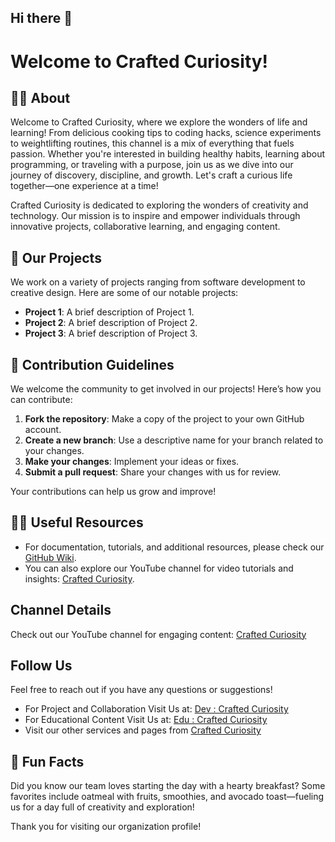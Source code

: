 ## Hi there 👋
# Welcome to Crafted Curiosity!

<!--

**Here are some ideas to get you started:**

🙋‍♀️ A short introduction - what is your organization all about?
🌈 Contribution guidelines - how can the community get involved?
-->

## 🙋‍♀️ About
Welcome to Crafted Curiosity, where we explore the wonders of life and learning! From delicious cooking tips to coding hacks, science experiments to weightlifting routines, this channel is a mix of everything that fuels passion. Whether you're interested in building healthy habits, learning about programming, or traveling with a purpose, join us as we dive into our journey of discovery, discipline, and growth. Let's craft a curious life together—one experience at a time!

Crafted Curiosity is dedicated to exploring the wonders of creativity and technology. Our mission is to inspire and empower individuals through innovative projects, collaborative learning, and engaging content.

## 📜 Our Projects
We work on a variety of projects ranging from software development to creative design. Here are some of our notable projects:

- **Project 1**: A brief description of Project 1.
- **Project 2**: A brief description of Project 2.
- **Project 3**: A brief description of Project 3.

## 🌈 Contribution Guidelines
We welcome the community to get involved in our projects! Here’s how you can contribute:
1. **Fork the repository**: Make a copy of the project to your own GitHub account.
2. **Create a new branch**: Use a descriptive name for your branch related to your changes.
3. **Make your changes**: Implement your ideas or fixes.
4. **Submit a pull request**: Share your changes with us for review.

Your contributions can help us grow and improve!

## 👩‍💻 Useful Resources
- For documentation, tutorials, and additional resources, please check our [GitHub Wiki](https://github.com/Crafted-Curiosity/.github/wiki).
- You can also explore our YouTube channel for video tutorials and insights: [Crafted Curiosity](https://www.youtube.com/@CraftedCuriosity-b3q).

## Channel Details
Check out our YouTube channel for engaging content: [Crafted Curiosity](https://www.youtube.com/@CraftedCuriosity-b3q)

## Follow Us
<!--Stay updated with our latest projects and news by following us on [Twitter](https://twitter.com/yourhandle) or [LinkedIn](https://linkedin.com/company/yourcompany).

## Contact Us
For inquiries, please email us at [contact@craftedcuriosity.com](mailto:contact@craftedcuriosity.com).
-->

Feel free to reach out if you have any questions or suggestions!
- For Project and Collaboration
  Visit Us at: [Dev : Crafted Curiosity](http://dev.craftedcuriosity.org)
- For Educational Content
  Visit Us at: [Edu : Crafted Curiosity](http://edu.craftedcuriosity.org)
- Visit our other services and pages from [Crafted Curiosity](http://www.craftedcuriosity.org)

## 🍿 Fun Facts
Did you know our team loves starting the day with a hearty breakfast? Some favorites include oatmeal with fruits, smoothies, and avocado toast—fueling us for a day full of creativity and exploration!

Thank you for visiting our organization profile!

